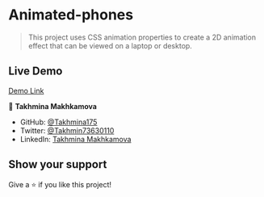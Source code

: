 # Animated-phones

>This project uses CSS animation properties to create a 2D animation effect that can be viewed on a laptop or desktop.

## Live Demo

[Demo Link](https://raw.githack.com/Takhmina175/Animated-phones/main/index.html)


👤 **Takhmina Makhkamova**

- GitHub: [@Takhmina175](https://github.com/Takhmina175)
- Twitter: [@Takhmin73630110](https://twitter.com/Takhmin73630110)
- LinkedIn: [Takhmina Makhkamova](https://www.linkedin.com/in/takhmina-makhkamova-7628136b/)

## Show your support

Give a ⭐️ if you like this project!